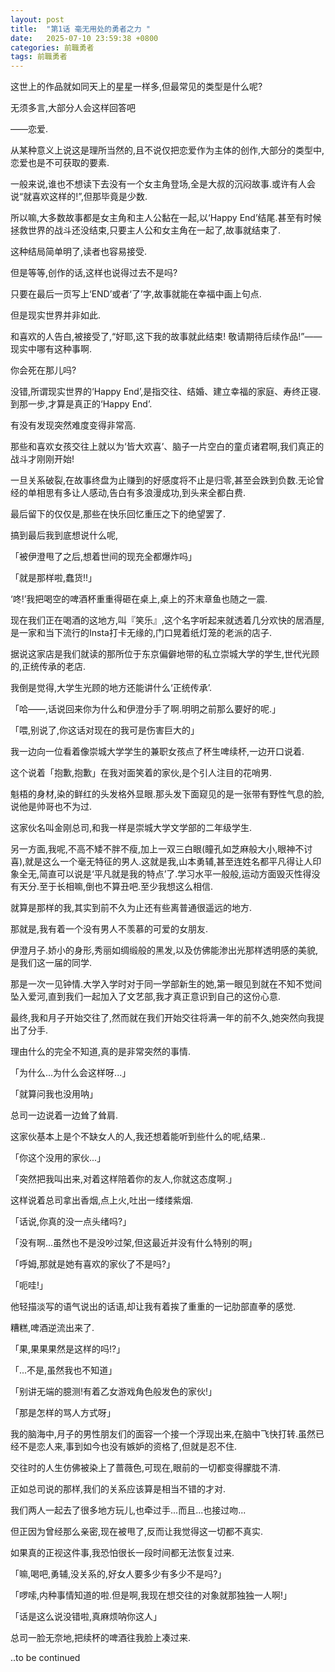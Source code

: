 ```yaml
---
layout: post
title:  "第1话 毫无用处的勇者之力 "
date:   2025-07-10 23:59:38 +0800
categories: 前職勇者
tags: 前職勇者
---
```


  这世上的作品就如同天上的星星一样多,但最常见的类型是什么呢?  

  无须多言,大部分人会这样回答吧

  ——恋爱.

  从某种意义上说这是理所当然的,且不说仅把恋爱作为主体的创作,大部分的类型中,恋爱也是不可获取的要素.  

  一般来说,谁也不想读下去没有一个女主角登场,全是大叔的沉闷故事.或许有人会说“就喜欢这样的!”,但那毕竟是少数.   

  所以嘛,大多数故事都是女主角和主人公黏在一起,以‘Happy End’结尾.甚至有时候拯救世界的战斗还没结束,只要主人公和女主角在一起了,故事就结束了.  

  这种结局简单明了,读者也容易接受.  

  但是等等,创作的话,这样也说得过去不是吗?    

  只要在最后一页写上‘END’或者‘了’字,故事就能在幸福中画上句点. 

  但是现实世界并非如此.  

  和喜欢的人告白,被接受了,“好耶,这下我的故事就此结束! 敬请期待后续作品!”——现实中哪有这种事啊.  

  你会死在那儿吗?

  没错,所谓现实世界的‘Happy End’,是指交往、结婚、建立幸福的家庭、寿终正寝.到那一步,才算是真正的‘Happy End’.    

  有没有发现突然难度变得非常高.  

  那些和喜欢女孩交往上就以为‘皆大欢喜’、脑子一片空白的童贞诸君啊,我们真正的战斗才刚刚开始!  

  一旦关系破裂,在故事终盘为止赚到的好感度将不止是归零,甚至会跌到负数.无论曾经的单相思有多让人感动,告白有多浪漫成功,到头来全都白费.  

  最后留下的仅仅是,那些在快乐回忆重压之下的绝望罢了.  

搞到最后我到底想说什么呢,

「被伊澄甩了之后,想着世间的现充全都爆炸吗」

「就是那样啦,蠢货!!」

  ‘咚!’我把喝空的啤酒杯重重得砸在桌上,桌上的芥末章鱼也随之一震.  

  现在我们正在喝酒的这地方,叫『笑乐』,这个名字听起来就透着几分欢快的居酒屋,是一家和当下流行的Insta打卡无缘的,门口晃着纸灯笼的老派的店子.  

  据说这家店是我们就读的那所位于东京偏僻地带的私立崇城大学的学生,世代光顾的,正统传承的老店.

  我倒是觉得,大学生光顾的地方还能讲什么‘正统传承’.  

 「哈——,话说回来你为什么和伊澄分手了啊.明明之前那么要好的呢.」

  「喂,别说了,你这话对现在的我可是伤害巨大的」

  我一边向一位看着像崇城大学学生的兼职女孩点了杯生啤续杯,一边开口说着.

  这个说着「抱歉,抱歉」在我对面笑着的家伙,是个引人注目的花哨男.  

  魁梧的身材,染的鲜红的头发格外显眼.那头发下面窥见的是一张带有野性气息的脸,说他是帅哥也不为过.

  这家伙名叫金刚总司,和我一样是崇城大学文学部的二年级学生.

  另一方面,我呢,不高不矮不胖不瘦,加上一双三白眼(瞳孔如芝麻般大小,眼神不讨喜),就是这么一个毫无特征的男人.这就是我,山本勇辅,甚至连姓名都平凡得让人印象全无,简直可以说是‘平凡就是我的特点’了.学习水平一般般,运动方面毁灭性得没有天分.至于长相嘛,倒也不算丑吧.至少我想这么相信.  

  就算是那样的我,其实到前不久为止还有些离普通很遥远的地方.  

  那就是,我有着一个没有男人不羡慕的可爱的女朋友.  

  伊澄月子.娇小的身形,秀丽如绸缎般的黑发,以及仿佛能渗出光那样透明感的美貌,是我们这一届的同学.  

  那是一次一见钟情.大学入学时对于同一学部新生的她,第一眼见到就在不知不觉间坠入爱河,直到我们一起加入了文艺部,我才真正意识到自己的这份心意.  

 最终,我和月子开始交往了,然而就在我们开始交往将满一年的前不久,她突然向我提出了分手.  

  理由什么的完全不知道,真的是非常突然的事情.  

  「为什么...为什么会这样呀...」

  「就算问我也没用呐」

  总司一边说着一边耸了耸肩.

  这家伙基本上是个不缺女人的人,我还想着能听到些什么的呢,结果..

  「你这个没用的家伙...」

  「突然把我叫出来,对着这样陪着你的友人,你就这态度啊.」

  这样说着总司拿出香烟,点上火,吐出一缕缕紫烟.

  「话说,你真的没一点头绪吗?」

  「没有啊...虽然也不是没吵过架,但这最近并没有什么特别的啊」

  「呼姆,那就是她有喜欢的家伙了不是吗?」

  「呃哇!」

  他轻描淡写的语气说出的话语,却让我有着挨了重重的一记肋部直拳的感觉.  

  糟糕,啤酒逆流出来了.  

  「果,果果果然是这样的吗!?」

  「...不是,虽然我也不知道」

  「别讲无端的臆测!有着乙女游戏角色般发色的家伙!」

  「那是怎样的骂人方式呀」

  我的脑海中,月子的男性朋友们的面容一个接一个浮现出来,在脑中飞快打转.虽然已经不是恋人来,事到如今也没有嫉妒的资格了,但就是忍不住.

  交往时的人生仿佛被染上了蔷薇色,可现在,眼前的一切都变得朦胧不清.

  正如总司说的那样,我们的关系应该算是相当不错的才对.  

  我们两人一起去了很多地方玩儿,也牵过手...而且...也接过吻...

  但正因为曾经那么亲密,现在被甩了,反而让我觉得这一切都不真实.

  如果真的正视这件事,我恐怕很长一段时间都无法恢复过来.  

  「嘛,喝吧,勇辅,没关系的,好女人要多少有多少不是吗?」

  「啰嗦,内种事情知道的啦.但是啊,我现在想交往的对象就那独独一人啊!」

  「话是这么说没错啦,真麻烦呐你这人」

  总司一脸无奈地,把续杯的啤酒往我脸上凑过来.







..to be continued
